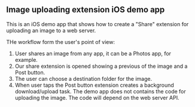 ## Image uploading extension iOS demo app

This is an iOS demo app that shows how to create a "Share" extension for uploading an image to a web server.

THe workflow form the user's point of view:

1. User shares an image from any app, it can be a Photos app, for example.
1. Our share extension is opened showing a previous of the image and a Post button.
1. The user can choose a destination folder for the image.
1. When user taps the Post button extension creates a background download/upload task. The demo app does not contains the code for uploading the image. The code will depend on the web server API.